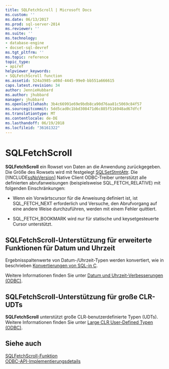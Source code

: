 ```yaml
---
title: SQLFetchScroll | Microsoft Docs
ms.custom: ''
ms.date: 06/13/2017
ms.prod: sql-server-2014
ms.reviewer: ''
ms.suite: ''
ms.technology:
- database-engine
- docset-sql-devref
ms.tgt_pltfrm: ''
ms.topic: reference
topic_type:
- apiref
helpviewer_keywords:
- SQLFetchScroll function
ms.assetid: 524a3985-a08d-4445-99e0-bb551a666615
caps.latest.revision: 34
author: JennieHubbard
ms.author: jhubbard
manager: jhubbard
ms.openlocfilehash: 3b4c66991e69e9bdb8ca90d76aa81c5069c84f57
ms.sourcegitcommit: 5dd5cad0c1bbd308471d6c885f516948ad67dfcf
ms.translationtype: MT
ms.contentlocale: de-DE
ms.lasthandoff: 06/19/2018
ms.locfileid: "36161322"
---
```

# <a name="sqlfetchscroll"></a>SQLFetchScroll
  **SQLFetchScroll** ein Rowset von Daten an die Anwendung zurückgegeben. Die Größe des Rowsets wird mit festgelegt [SQLSetStmtAttr](sqlsetstmtattr.md). Die [!INCLUDE[ssNoVersion](../../includes/ssnoversion-md.md)] Native Client ODBC-Treiber unterstützt alle definierten abrufanweisungen (beispielsweise SQL_FETCH_RELATIVE) mit folgenden Einschränkungen:  
  
-   Wenn ein Vorwärtscursor für die Anweisung definiert ist, ist SQL_FETCH_NEXT erforderlich und Versuche, den Abrufvorgang auf eine andere Weise durchzuführen, werden mit einem Fehler quittiert.  
  
-   SQL_FETCH_BOOKMARK wird nur für statische und keysetgesteuerte Cursor unterstützt.  
  
## <a name="sqlfetchscroll-support-for-enhanced-date-and-time-features"></a>SQLFetchScroll-Unterstützung für erweiterte Funktionen für Datum und Uhrzeit  
 Ergebnisspaltenwerte von Datum-/Uhrzeit-Typen werden konvertiert, wie in beschrieben [Konvertierungen von SQL-in C](../native-client-odbc-date-time/datetime-data-type-conversions-from-sql-to-c.md).  
  
 Weitere Informationen finden Sie unter [Datum und Uhrzeit-Verbesserungen &#40;ODBC&#41;](../native-client-odbc-date-time/date-and-time-improvements-odbc.md).  
  
## <a name="sqlfetchscroll-support-for-large-clr-udts"></a>SQLFetchScroll-Unterstützung für große CLR-UDTs  
 **SQLFetchScroll** unterstützt große CLR-benutzerdefinierte Typen (UDTs). Weitere Informationen finden Sie unter [Large CLR User-Defined Typen &#40;ODBC&#41;](../native-client/odbc/large-clr-user-defined-types-odbc.md).  
  
## <a name="see-also"></a>Siehe auch  
 [SQLFetchScroll-Funktion](http://go.microsoft.com/fwlink/?LinkId=59343)   
 [ODBC-API-Implementierungsdetails](odbc-api-implementation-details.md)  
  
  